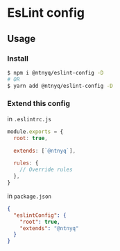 # EsLint config

## Usage

### Install

```bash
$ npm i @ntnyq/eslint-config -D
# OR
$ yarn add @ntnyq/eslint-config -D
```

### Extend this config

in `.eslintrc.js`

```js
module.exports = {
  root: true,

  extends: [`@ntnyq`],

  rules: {
    // Override rules
  },
}
```

in `package.json`

```json
{
  "eslintConfig": {
    "root": true,
    "extends": "@ntnyq"
  }
}
```
